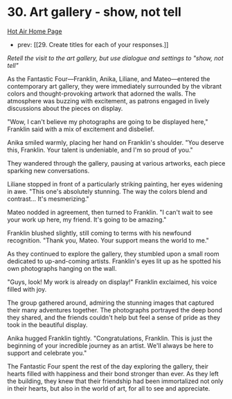 # 30. Art gallery - show, not tell

[Hot Air Home Page](https://hotair.peterkaminski.wiki/) 
 - prev: [[29. Create titles for each of your responses.]]

_Retell the visit to the art gallery, but use dialogue and settings to "show, not tell"_

As the Fantastic Four—Franklin, Anika, Liliane, and Mateo—entered the contemporary art gallery, they were immediately surrounded by the vibrant colors and thought-provoking artwork that adorned the walls. The atmosphere was buzzing with excitement, as patrons engaged in lively discussions about the pieces on display.

"Wow, I can't believe my photographs are going to be displayed here," Franklin said with a mix of excitement and disbelief.

Anika smiled warmly, placing her hand on Franklin's shoulder. "You deserve this, Franklin. Your talent is undeniable, and I'm so proud of you."

They wandered through the gallery, pausing at various artworks, each piece sparking new conversations.

Liliane stopped in front of a particularly striking painting, her eyes widening in awe. "This one's absolutely stunning. The way the colors blend and contrast… It's mesmerizing."

Mateo nodded in agreement, then turned to Franklin. "I can't wait to see your work up here, my friend. It's going to be amazing."

Franklin blushed slightly, still coming to terms with his newfound recognition. "Thank you, Mateo. Your support means the world to me."

As they continued to explore the gallery, they stumbled upon a small room dedicated to up-and-coming artists. Franklin's eyes lit up as he spotted his own photographs hanging on the wall.

"Guys, look! My work is already on display!" Franklin exclaimed, his voice filled with joy.

The group gathered around, admiring the stunning images that captured their many adventures together. The photographs portrayed the deep bond they shared, and the friends couldn't help but feel a sense of pride as they took in the beautiful display.

Anika hugged Franklin tightly. "Congratulations, Franklin. This is just the beginning of your incredible journey as an artist. We'll always be here to support and celebrate you."

The Fantastic Four spent the rest of the day exploring the gallery, their hearts filled with happiness and their bond stronger than ever. As they left the building, they knew that their friendship had been immortalized not only in their hearts, but also in the world of art, for all to see and appreciate.
